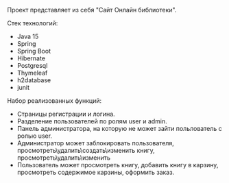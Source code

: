 Проект представляет из себя "Сайт Онлайн библиотеки".

Стек технологий:
 - Java 15
 - Spring
 - Spring Boot
 - Hibernate
 - Postgresql
 - Thymeleaf
 - h2database
 - junit
 
Набор реализованных функций:
  - Страницы регистрации и логина.
  - Разделение пользователей по ролям user и admin.
  - Панель администратора, на которую не может зайти польлователь с ролью user.
  - Администратор может заблокировать пользователя, просмотреть\удалить\создать\изменить книгу, просмотреть\удалить\изменить
  - Пользователь может просмотреть книгу, добавить книгу в карзину, просмотреть содержимое карзины, оформить заказ.

